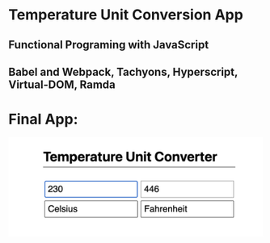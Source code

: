 # Temperature Unit Conversion App

## Functional Programing with JavaScript

## Babel and Webpack, Tachyons, Hyperscript, Virtual-DOM, Ramda


# Final App:

![Initial State](/img/app.png)